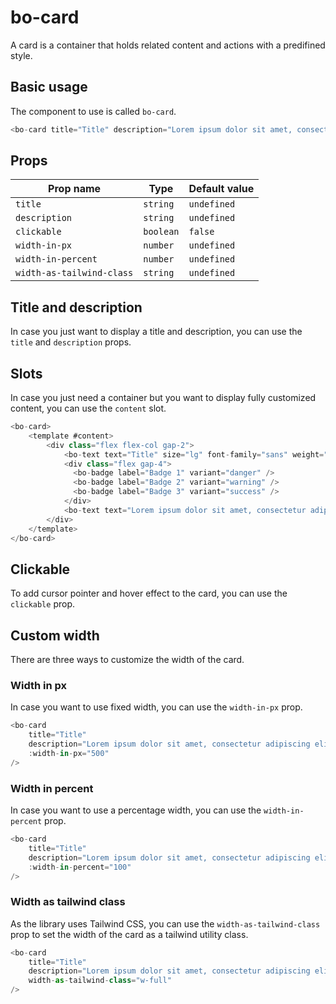 <script setup>
import { BoCard } from '@/components/bo_card';
import { BoBadge } from '@/components/bo_badge';
import { BoText } from '@/components/bo_text';
</script>

# bo-card

A card is a container that holds related content and actions with a predifined style.

<bo-card title="Title" description="Lorem ipsum dolor sit amet, consectetur adipiscing elit. Sed non risus. Suspendisse lectus tortor, dignissim sit amet, adipiscing nec, ultricies sed, dolor. Cras elementum ultrices diam." />

## Basic usage

The component to use is called `bo-card`.

```js
<bo-card title="Title" description="Lorem ipsum dolor sit amet, consectetur adipiscing elit." />
```

## Props

| Prop name                 | Type      | Default value |
| ------------------------- | --------- | ------------- |
| `title`                   | `string`  | `undefined`   |
| `description`             | `string`  | `undefined`   |
| `clickable`               | `boolean` | `false`       |
| `width-in-px`             | `number`  | `undefined`   |
| `width-in-percent`        | `number`  | `undefined`   |
| `width-as-tailwind-class` | `string`  | `undefined`   |

## Title and description

In case you just want to display a title and description, you can use the `title` and `description` props.

<bo-card title="Title" description="Lorem ipsum dolor sit amet, consectetur adipiscing elit." />

## Slots

In case you just need a container but you want to display fully customized content, you can use the `content` slot.

<bo-card>
    <template #content>
        <div class="flex flex-col gap-2">
            <bo-text text="Title" size="lg" font-family="sans" weight="bold" />
            <div class="flex gap-4">
              <bo-badge label="Badge 1" variant="danger" />
              <bo-badge label="Badge 2" variant="warning" />
              <bo-badge label="Badge 3" variant="success" />
            </div>
            <bo-text text="Lorem ipsum dolor sit amet, consectetur adipiscing elit. Sed non risus. Suspendisse lectus tortor, dignissim sit amet, adipiscing nec, ultricies sed, dolor. Cras elementum ultrices diam. Maecenas ligula massa, varius a, semper congue, euismod non, mi." color="secondary" size="sm" font-family="sans" />
        </div>
    </template>
</bo-card>

```js
<bo-card>
    <template #content>
        <div class="flex flex-col gap-2">
            <bo-text text="Title" size="lg" font-family="sans" weight="bold" />
            <div class="flex gap-4">
              <bo-badge label="Badge 1" variant="danger" />
              <bo-badge label="Badge 2" variant="warning" />
              <bo-badge label="Badge 3" variant="success" />
            </div>
            <bo-text text="Lorem ipsum dolor sit amet, consectetur adipiscing elit. Sed non risus. Suspendisse lectus tortor, dignissim sit amet, adipiscing nec, ultricies sed, dolor. Cras elementum ultrices diam. Maecenas ligula massa, varius a, semper congue, euismod non, mi." color="secondary" size="sm" font-family="sans" />
        </div>
    </template>
</bo-card>
```

## Clickable

To add cursor pointer and hover effect to the card, you can use the `clickable` prop.

<bo-card title="Title" description="Lorem ipsum dolor sit amet, consectetur adipiscing elit." clickable />

## Custom width

There are three ways to customize the width of the card.

### Width in px

In case you want to use fixed width, you can use the `width-in-px` prop.

<bo-card title="Title" description="Lorem ipsum dolor sit amet, consectetur adipiscing elit." :width-in-px="500" />

```js
<bo-card
	title="Title"
	description="Lorem ipsum dolor sit amet, consectetur adipiscing elit."
	:width-in-px="500"
/>
```

### Width in percent

In case you want to use a percentage width, you can use the `width-in-percent` prop.

<div class="flex w-full gap-2">
    <bo-card title="Title" description="Lorem ipsum dolor sit amet, consectetur adipiscing elit." :width-in-percent="100" />
</div>

```js
<bo-card
	title="Title"
	description="Lorem ipsum dolor sit amet, consectetur adipiscing elit."
	:width-in-percent="100"
/>
```

### Width as tailwind class

As the library uses Tailwind CSS, you can use the `width-as-tailwind-class` prop to set the width of the card as a tailwind utility class.

<bo-card title="Title" description="Lorem ipsum dolor sit amet, consectetur adipiscing elit." width-as-tailwind-class="w-full" />

```js
<bo-card
	title="Title"
	description="Lorem ipsum dolor sit amet, consectetur adipiscing elit."
	width-as-tailwind-class="w-full"
/>
```
